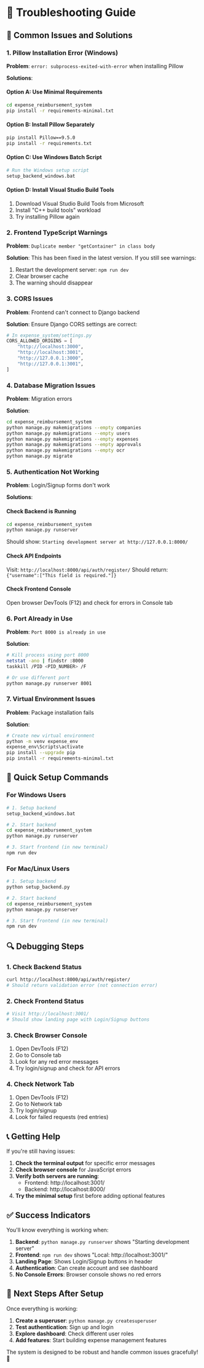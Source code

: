 # 🔧 Troubleshooting Guide

## 🚨 **Common Issues and Solutions**

### **1. Pillow Installation Error (Windows)**

**Problem**: `error: subprocess-exited-with-error` when installing Pillow

**Solutions**:

#### **Option A: Use Minimal Requirements**
```bash
cd expense_reimbursement_system
pip install -r requirements-minimal.txt
```

#### **Option B: Install Pillow Separately**
```bash
pip install Pillow==9.5.0
pip install -r requirements.txt
```

#### **Option C: Use Windows Batch Script**
```bash
# Run the Windows setup script
setup_backend_windows.bat
```

#### **Option D: Install Visual Studio Build Tools**
1. Download Visual Studio Build Tools from Microsoft
2. Install "C++ build tools" workload
3. Try installing Pillow again

### **2. Frontend TypeScript Warnings**

**Problem**: `Duplicate member "getContainer" in class body`

**Solution**: This has been fixed in the latest version. If you still see warnings:
1. Restart the development server: `npm run dev`
2. Clear browser cache
3. The warning should disappear

### **3. CORS Issues**

**Problem**: Frontend can't connect to Django backend

**Solution**: Ensure Django CORS settings are correct:
```python
# In expense_system/settings.py
CORS_ALLOWED_ORIGINS = [
    "http://localhost:3000",
    "http://localhost:3001",
    "http://127.0.0.1:3000",
    "http://127.0.0.1:3001",
]
```

### **4. Database Migration Issues**

**Problem**: Migration errors

**Solution**:
```bash
cd expense_reimbursement_system
python manage.py makemigrations --empty companies
python manage.py makemigrations --empty users
python manage.py makemigrations --empty expenses
python manage.py makemigrations --empty approvals
python manage.py makemigrations --empty ocr
python manage.py migrate
```

### **5. Authentication Not Working**

**Problem**: Login/Signup forms don't work

**Solutions**:

#### **Check Backend is Running**
```bash
cd expense_reimbursement_system
python manage.py runserver
```
Should show: `Starting development server at http://127.0.0.1:8000/`

#### **Check API Endpoints**
Visit: `http://localhost:8000/api/auth/register/`
Should return: `{"username":["This field is required."]}`

#### **Check Frontend Console**
Open browser DevTools (F12) and check for errors in Console tab

### **6. Port Already in Use**

**Problem**: `Port 8000 is already in use`

**Solution**:
```bash
# Kill process using port 8000
netstat -ano | findstr :8000
taskkill /PID <PID_NUMBER> /F

# Or use different port
python manage.py runserver 8001
```

### **7. Virtual Environment Issues**

**Problem**: Package installation fails

**Solution**:
```bash
# Create new virtual environment
python -m venv expense_env
expense_env\Scripts\activate
pip install --upgrade pip
pip install -r requirements-minimal.txt
```

## 🚀 **Quick Setup Commands**

### **For Windows Users**
```bash
# 1. Setup backend
setup_backend_windows.bat

# 2. Start backend
cd expense_reimbursement_system
python manage.py runserver

# 3. Start frontend (in new terminal)
npm run dev
```

### **For Mac/Linux Users**
```bash
# 1. Setup backend
python setup_backend.py

# 2. Start backend
cd expense_reimbursement_system
python manage.py runserver

# 3. Start frontend (in new terminal)
npm run dev
```

## 🔍 **Debugging Steps**

### **1. Check Backend Status**
```bash
curl http://localhost:8000/api/auth/register/
# Should return validation error (not connection error)
```

### **2. Check Frontend Status**
```bash
# Visit http://localhost:3001/
# Should show landing page with Login/Signup buttons
```

### **3. Check Browser Console**
1. Open DevTools (F12)
2. Go to Console tab
3. Look for any red error messages
4. Try login/signup and check for API errors

### **4. Check Network Tab**
1. Open DevTools (F12)
2. Go to Network tab
3. Try login/signup
4. Look for failed requests (red entries)

## 📞 **Getting Help**

If you're still having issues:

1. **Check the terminal output** for specific error messages
2. **Check browser console** for JavaScript errors
3. **Verify both servers are running**:
   - Frontend: http://localhost:3001/
   - Backend: http://localhost:8000/
4. **Try the minimal setup** first before adding optional features

## ✅ **Success Indicators**

You'll know everything is working when:

1. **Backend**: `python manage.py runserver` shows "Starting development server"
2. **Frontend**: `npm run dev` shows "Local: http://localhost:3001/"
3. **Landing Page**: Shows Login/Signup buttons in header
4. **Authentication**: Can create account and see dashboard
5. **No Console Errors**: Browser console shows no red errors

## 🎯 **Next Steps After Setup**

Once everything is working:

1. **Create a superuser**: `python manage.py createsuperuser`
2. **Test authentication**: Sign up and login
3. **Explore dashboard**: Check different user roles
4. **Add features**: Start building expense management features

The system is designed to be robust and handle common issues gracefully! 🚀
